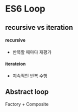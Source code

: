 # ES6 Loop



## recursive vs iteration

#### recursive 

- 반복할 때마다 재평가

#### iterateion 

- 지속적인 반복 수행

## Abstract loop

Factory + Composite